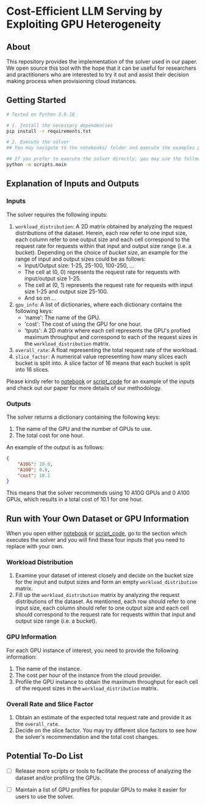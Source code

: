 # Cost-Efficient LLM Serving by Exploiting GPU Heterogeneity

## About
This repository provides the implementation of the solver used in our paper. We open source this tool with the hope that it can be useful for researchers and practitioners who are interested to try it out and assist their decision making process when provisioning cloud instances.

## Getting Started
```bash
# Tested on Python 3.9.18

# 1. Install the necessary dependencies
pip install -r requirements.txt

# 2. Execute the solver
## You may navigate to the notebooks/ folder and execute the examples provided in the notebooks to how the solver works.

## If you prefer to execute the solver directly, you may use the following command to execute the default example provided:
python -m scripts.main
```

## Explanation of Inputs and Outputs
### Inputs
The solver requires the following inputs:
1. `workload_distribution`: A 2D matrix obtained by analyzing the request distributions of the dataset. Herein, each row refer to one input size, each column refer to one output size and each cell correspond to the request rate for requests within that input and output size range (i.e. a bucket). Depending on the choice of *bucket size*, an example for the range of input and output sizes could be as follows:
    - Input/Output size: 1-25, 25-100, 100-250, ...
    - The cell at (0, 0) represents the request rate for requests with input/output size 1-25.
    - The cell at (0, 1) represents the request rate for requests with input size 1-25 and output size 25-100.
    - And so on ...
2. `gpu_info`: A list of dictionaries, where each dictionary contains the following keys:
    - 'name': The name of the GPU.
    - 'cost': The cost of using the GPU for one hour.
    - 'tputs': A 2D matrix where each cell represents the GPU's profiled maximum throughput and correspond to each of the request sizes in the `workload_distribution` matrix.
3. `overall_rate`: A float representing the total request rate of the workload.
4. `slice_factor`: A numerical value representing how many slices each bucket is split into. A slice factor of 16 means that each bucket is split into 16 slices.

Please kindly refer to [notebook](notebooks/solver.ipynb) or [script_code](scripts/main.py) for an example of the inputs and check out our paper for more details of our methodology.

### Outputs
The solver returns a dictionary containing the following keys:
1. The name of the GPU and the number of GPUs to use.
2. The total cost for one hour.

An example of the output is as follows:
```json
{
    "A10G": 10.0,
    "A100": 0.0,
    "cost": 10.1
}
```
This means that the solver recommends using 10 A10G GPUs and 0 A100 GPUs, which results in a total cost of 10.1 for one hour.


## Run with Your Own Dataset or GPU Information
When you open either [notebook](notebooks/solver.ipynb) or [script_code](scripts/main.py), go to the section which executes the solver and you will find these four inputs that you need to replace with your own.

### Workload Distribution
   1. Examine your dataset of interest closely and decide on the bucket size for the input and output sizes and form an empty `workload_distribution` matrix.
   2. Fill up the `workload_distribution` matrix by analyzing the request distributions of the dataset. As mentioned, each row should refer to one input size, each column should refer to one output size and each cell should correspond to the request rate for requests within that input and output size range (i.e. a bucket).

### GPU Information
For each GPU instance of interest, you need to provide the following information:
   1. The name of the instance.
   2. The cost per hour of the instance from the cloud provider.
   3. Profile the GPU instance to obtain the maximum throughput for each cell of the request sizes in the `workload_distribution` matrix.

### Overall Rate and Slice Factor
 1. Obtain an estimate of the expected total request rate and provide it as the `overall_rate`.
 2. Decide on the slice factor. You may try different slice factors to see how the solver's recommendation and the total cost changes.

## Potential To-Do List
- [ ] Release more scripts or tools to facilitate the process of analyzing the dataset and/or profiling the GPUs.

- [ ] Maintain a list of GPU profiles for popular GPUs to make it easier for users to use the solver.